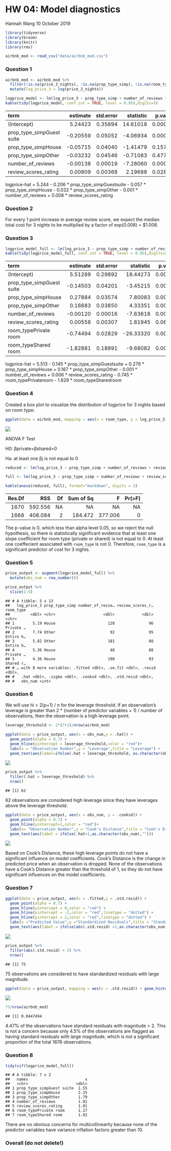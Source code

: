 HW 04: Model diagnostics
================
Hannah Wang
10 October 2019

``` r
library(tidyverse)
library(broom)
library(knitr) 
library(rms)
```

``` r
airbnb_mod <- read_csv("data/airbnb_mod.csv")
```

### Question 1

``` r
airbnb_mod <- airbnb_mod %>%
  filter(!is.na(price_3_nights), !is.na(prop_type_simp), !is.na(room_type), !is.na(number_of_reviews), !is.na(review_scores_rating)) %>%
  mutate(log_price_3 = log(price_3_nights))
```

``` r
logprice_model <- lm(log_price_3 ~ prop_type_simp + number_of_reviews + review_scores_rating, data = airbnb_mod)
kable(tidy(logprice_model, conf.int = TRUE, level = 0.95),digits=5)
```

| term                        |  estimate | std.error | statistic | p.value |  conf.low | conf.high |
| :-------------------------- | --------: | --------: | --------: | ------: | --------: | --------: |
| (Intercept)                 |   5.24423 |   0.35894 |  14.61018 | 0.00000 |   4.54020 |   5.94825 |
| prop\_type\_simpGuest suite | \-0.20559 |   0.05052 | \-4.06934 | 0.00005 | \-0.30469 | \-0.10650 |
| prop\_type\_simpHouse       | \-0.05715 |   0.04040 | \-1.41479 | 0.15732 | \-0.13639 |   0.02208 |
| prop\_type\_simpOther       | \-0.03232 |   0.04546 | \-0.71083 | 0.47729 | \-0.12149 |   0.05685 |
| number\_of\_reviews         | \-0.00138 |   0.00019 | \-7.28060 | 0.00000 | \-0.00175 | \-0.00101 |
| review\_scores\_rating      |   0.00809 |   0.00368 |   2.19688 | 0.02817 |   0.00087 |   0.01531 |

logprice-hat = 5.244 - 0.206 \* prop\_type\_simpGuestsuite - 0.057 \*
prop\_type\_simpHouse - 0.032 \* prop\_type\_simpOther - 0.001 \*
number\_of\_reviews + 0.008 \* review\_scores\_rating

### Question 2

For every 1 point increase in average review score, we expect the median
total cost for 3 nights to be multiplied by a factor of exp(0.008) =
$1.008.

### Question 3

``` r
logprice_model_full <- lm(log_price_3 ~ prop_type_simp + number_of_reviews + review_scores_rating + room_type, data = airbnb_mod)
kable(tidy(logprice_model_full, conf.int = TRUE, level = 0.95),digits=5)
```

| term                        |  estimate | std.error |  statistic | p.value |  conf.low | conf.high |
| :-------------------------- | --------: | --------: | ---------: | ------: | --------: | --------: |
| (Intercept)                 |   5.51289 |   0.29892 |   18.44273 | 0.00000 |   4.92659 |   6.09919 |
| prop\_type\_simpGuest suite | \-0.14503 |   0.04201 |  \-3.45215 | 0.00057 | \-0.22743 | \-0.06263 |
| prop\_type\_simpHouse       |   0.27884 |   0.03574 |    7.80083 | 0.00000 |   0.20873 |   0.34895 |
| prop\_type\_simpOther       |   0.16683 |   0.03850 |    4.33351 | 0.00002 |   0.09132 |   0.24234 |
| number\_of\_reviews         | \-0.00120 |   0.00016 |  \-7.63618 | 0.00000 | \-0.00151 | \-0.00089 |
| review\_scores\_rating      |   0.00558 |   0.00307 |    1.81945 | 0.06902 | \-0.00044 |   0.01159 |
| room\_typePrivate room      | \-0.74494 |   0.02829 | \-26.33320 | 0.00000 | \-0.80042 | \-0.68945 |
| room\_typeShared room       | \-1.82881 |   0.18891 |  \-9.68082 | 0.00000 | \-2.19933 | \-1.45828 |

logprice-hat = 5.513 - 0.145 \* prop\_type\_simpGuestsuite + 0.279 \*
prop\_type\_simpHouse + 0.167 \* prop\_type\_simpOther - 0.001 \*
number\_of\_reviews + 0.006 \* review\_scores\_rating - 0.745 \*
room\_typePrivateroom - 1.829 \* room\_typeSharedroom

### Question 4

Created a box plot to visualize the distribution of logprice for 3
nights based on room
type:

``` r
ggplot(data = airbnb_mod, mapping = aes(x = room_type, y = log_price_3)) + geom_boxplot() + labs(title = "Distribution of Logprice for 3 Nights by Room Type", x = "Room Type", y = "Logprice")
```

![](hw-04-diagnostics_files/figure-gfm/plot-roomtype-1.png)<!-- -->

ANOVA F Test

H0: βprivate=βshared=0

Ha: at least one βj is not equal to
0

``` r
reduced <- lm(log_price_3 ~ prop_type_simp + number_of_reviews + review_scores_rating, data = airbnb_mod)

full <- lm(log_price_3 ~ prop_type_simp + number_of_reviews + review_scores_rating + room_type, data = airbnb_mod)

kable(anova(reduced, full), format="markdown", digits = 3)
```

| Res.Df |     RSS | Df | Sum of Sq |       F | Pr(\>F) |
| -----: | ------: | -: | --------: | ------: | ------: |
|   1670 | 592.556 | NA |        NA |      NA |      NA |
|   1668 | 408.084 |  2 |   184.472 | 377.006 |       0 |

The p-value is 0, which less than alpha level 0.05, so we reject the
null hypothesis, so there is statistically significant evidence that at
least one slope coefficient for room type (private or shared) is not
equal to 0. At least one coeffecient associated with `room_type` is not
0. Therefore, `room_type` is a significant predictor of cost for 3
nights.

### Question 5

``` r
price_output <- augment(logprice_model_full) %>%
  mutate(obs_num = row_number())

price_output %>%
  slice(1:5)
```

    ## # A tibble: 5 x 13
    ##   log_price_3 prop_type_simp number_of_revie… review_scores_r… room_type
    ##         <dbl> <chr>                     <dbl>            <dbl> <chr>    
    ## 1        5.19 House                       120               96 Private …
    ## 2        7.74 Other                        92               95 Entire h…
    ## 3        5.82 Other                       181               88 Entire h…
    ## 4        5.36 House                        48               88 Private …
    ## 5        4.36 House                       198               93 Shared r…
    ## # … with 8 more variables: .fitted <dbl>, .se.fit <dbl>, .resid <dbl>,
    ## #   .hat <dbl>, .sigma <dbl>, .cooksd <dbl>, .std.resid <dbl>,
    ## #   obs_num <int>

### Question 6

We will use hi \> 2(p+1) / n for the leverage threshold. If an
observation’s leverage is greater than 2 \* (number of predictor
variables + 1) / number of observations, then the observation is a high
leverage point.

``` r
leverage_threshold <- 2*(7+1)/nrow(airbnb_mod)

ggplot(data = price_output, aes(x = obs_num,y = .hat)) + 
  geom_point(alpha = 0.7) + 
  geom_hline(yintercept = leverage_threshold,color = "red")+
  labs(x = "Observation Number",y = "Leverage",title = "Leverage") +
  geom_text(aes(label=ifelse(.hat > leverage_threshold, as.character(obs_num), "")), nudge_x = 4)
```

![](hw-04-diagnostics_files/figure-gfm/leverage-plot-1.png)<!-- -->

``` r
price_output %>%
  filter(.hat > leverage_threshold) %>%
  nrow()
```

    ## [1] 62

62 observations are considered high leverage since they have leverages
above the leverage threshold.

``` r
ggplot(data = price_output, aes(x = obs_num, y = .cooksd)) + 
  geom_point(alpha = 0.7) + 
  geom_hline(yintercept=1,color = "red")+
  labs(x= "Observation Number",y = "Cook's Distance",title = "Cook's Distance") +
  geom_text(aes(label = ifelse(.hat>1,as.character(obs_num),"")))
```

![](hw-04-diagnostics_files/figure-gfm/cooksdistance-1.png)<!-- -->

Based on Cook’s Distance, these high leverage points do not have a
significant influence on model coefficients. Cook’s Distance is the
change in predicted price when an observation is dropped. None of the
observations have a Cook’s Distance greater than the threshold of 1, so
they do not have significant influences on the model coefficients.

### Question 7

``` r
ggplot(data = price_output, aes(x = .fitted,y = .std.resid)) +
  geom_point(alpha = 0.7) + 
  geom_hline(yintercept = 0,color = "red") +
  geom_hline(yintercept = -2,color = "red",linetype = "dotted") +
  geom_hline(yintercept = 2,color = "red",linetype = "dotted") +
  labs(x ="Predicted Value",y ="Standardized Residuals",title = "Standardized Residuals vs. Predicted") +
  geom_text(aes(label = ifelse(abs(.std.resid) >2,as.character(obs_num),"")), nudge_x = 0.3)
```

![](hw-04-diagnostics_files/figure-gfm/std-resid-1.png)<!-- -->

``` r
price_output %>% 
  filter(abs(.std.resid) > 2) %>%
  nrow()
```

    ## [1] 75

75 observations are considered to have standardized residuals with large
magnitude.

``` r
ggplot(data = price_output, mapping = aes(x = .std.resid)) + geom_histogram() + geom_vline(xintercept = -2,color = "red") + geom_vline(xintercept = 2, color = "red") + labs(title = "Distribution of Standard Residuals", x = "Standard Residuals", y = "Count")
```

![](hw-04-diagnostics_files/figure-gfm/stdresid-hist-1.png)<!-- -->

``` r
75/nrow(airbnb_mod)
```

    ## [1] 0.0447494

4.47% of the observations have standard residuals with magnitude \> 2.
This is not a concern because only 4.5% of the observations are flagged
as having standard residuals with large magnitude, which is not a
significant proportion of the total 1676 observations.

### Question 8

``` r
tidy(vif(logprice_model_full))
```

    ## # A tibble: 7 x 2
    ##   names                         x
    ##   <chr>                     <dbl>
    ## 1 prop_type_simpGuest suite  1.55
    ## 2 prop_type_simpHouse        2.15
    ## 3 prop_type_simpOther        1.79
    ## 4 number_of_reviews          1.01
    ## 5 review_scores_rating       1.01
    ## 6 room_typePrivate room      1.17
    ## 7 room_typeShared room       1.02

There are no obvious concerns for multicollinearity because none of the
predictor variables have variance inflation factors greater than 10.

### Overall (do not delete\!)
